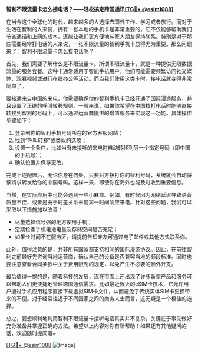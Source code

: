 **智利不限流量卡怎么接电话？——轻松搞定跨国通讯[[TG💪+ @esim1088](https://t.me/s/esim1088)]**

在当今这个全球化的时代，越来越多的人选择去国外工作、学习或者旅行。而对于生活在智利的人来说，拥有一张本地的手机卡是非常重要的，它不仅能够帮助我们节省通话和上网的成本，还能让我们更方便地与家人朋友保持联系。特别是对于那些需要经常打电话的人来说，一张不限流量的智利手机卡显得尤为重要。那么问题来了：智利不限流量卡怎么接电话呢？

首先，我们需要了解什么是不限流量卡。所谓不限流量卡，就是一种提供无限数据流量的服务套餐。这种卡通常适用于智能手机用户，他们可能需要频繁访问社交媒体、观看视频或进行在线办公等活动。而当我们使用这类卡时，接电话就变得非常简单了。

要接通来自中国的来电，你需要确保你的智利手机卡已经开通了国际漫游服务，并且设置了正确的呼叫转移规则。一般来说，如果你希望在中国拨打电话时能够直接转接到智利的号码上，可以通过运营商提供的增值服务来实现这一功能。具体操作步骤如下：

1. 登录到你的智利手机号码所在的官方客服网站；
2. 找到“呼叫转移”或类似的选项；
3. 设置一个条件，比如当有未接听的来电时自动转移到另一个指定号码（即中国的手机号）；
4. 确认设置并保存更改。

完成上述配置后，无论你身在何处，只要对方拨打你的智利号码，系统就会自动将该请求转发给你的中国号码。这样一来，即使你在海外也能及时收到重要信息。

当然，在实际应用中可能会遇到一些小麻烦。例如，有时候因为网络延迟导致语音质量不佳，或者是由于时差关系未能第一时间响应来电。针对这些问题，我们可以采取以下措施加以改善：

- 尽量选择信号强的地方使用手机；
- 定期检查手机电池电量及存储空间是否充足；
- 如果长时间不在服务区，请提前告知亲友可通过电子邮件或其他方式联系你。

此外，值得注意的是，并非所有国家都支持相同的国际漫游协议。因此，在前往智利之前最好先咨询当地运营商，确认自己的设备是否兼容当地的频段标准。同时也要注意查看合同条款中关于费用限制的规定，以免产生不必要的额外开支。

最后值得一提的是，随着科技的发展，现在市面上还出现了许多新型产品和服务可以帮助人们更便捷地管理跨国通信需求。比如最近很火的eSIM卡技术，它允许用户通过手机应用程序直接下载虚拟SIM卡文件，从而避免了传统实体SIM卡更换带来的不便。对于经常往返于不同国家之间的商务人士而言，这无疑是一个极佳的选择。

总之，要想顺利地利用智利不限流量卡接听电话其实并不复杂，关键在于事先做好充分准备并掌握正确的方法。希望以上内容对你有所帮助！如果还有其他疑问的话，欢迎随时提问哦~

[[TG💪+ @esim1088](https://t.me/s/esim1088) ![Image](https://i.postimg.cc/4NQfJmqS/Snipaste-2025-05-13-00-14-12.png)]